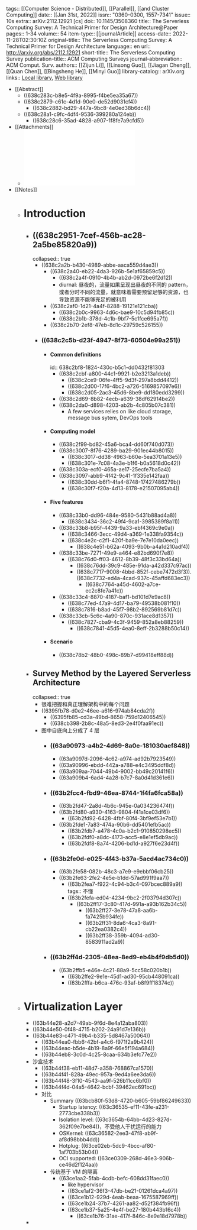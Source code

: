 tags:: [[Computer Science - Distributed]], [[Parallel]], [[and Cluster Computing]]
date:: [[Jan 31st, 2022]]
issn:: "0360-0300, 1557-7341"
issue:: 10s
extra:: arXiv:2112.12921 [cs]
doi:: 10.1145/3508360
title:: The Serverless Computing Survey: A Technical Primer for Design Architecture@Paper
pages:: 1-34
volume:: 54
item-type:: [[journalArticle]]
access-date:: 2022-11-28T02:30:10Z
original-title:: The Serverless Computing Survey: A Technical Primer for Design Architecture
language:: en
url:: http://arxiv.org/abs/2112.12921
short-title:: The Serverless Computing Survey
publication-title:: ACM Computing Surveys
journal-abbreviation:: ACM Comput. Surv.
authors:: [[Zijun Li]], [[Linsong Guo]], [[Jiagan Cheng]], [[Quan Chen]], [[Bingsheng He]], [[Minyi Guo]]
library-catalog:: arXiv.org
links:: [Local library](zotero://select/library/items/C99HVFHM), [Web library](https://www.zotero.org/users/10443130/items/C99HVFHM)

- [[Abstract]]
	- ((638c283c-b8e5-4f9a-8995-f4be5ea35a67))
	- ((638c2879-c61c-4d1d-90e0-de52d9031cf4))
		- ((638c2882-bd29-447a-9bc8-4e0ed38b6dc4))
	- ((638c28a1-c9fc-4df4-9536-399280a124eb))
		- ((638c28c6-35ad-4828-a907-1f8fe7a9cfd5))
- [[Attachments]]
	- ![The Serverless Computing Survey A Technical Primer for Design Architecture.pdf](../assets/The_Serverless_Computing_Survey_A_Technical_Primer_for_Design_Architecture_1670129409560_0.pdf)
- [[Notes]]
	- # Introduction
		- ## ((638c2951-7cef-456b-ac28-2a5be85820a9))
		  collapsed:: true
			- ((638c2a2b-b430-4989-abbe-aaca559d4ae3))
				- ((638c2a40-eb22-4da3-926b-5e1af65859c5))
					- ((638c2a4f-0910-4b4b-ab2d-0972be6f2d12))
					- diurnal: 昼夜的，流量如果呈现出昼夜的不同的 pattern，或者分时不同的流量，就意味着需要预留足够的资源，也导致资源不能够充足的被利用
				- ((638c2af0-1d21-4a4f-8288-19121e121cba))
					- ((638c2b0c-9963-4d6c-bae9-10c5d94fb85c))
					- ((638c2b1b-378d-4c1b-9bf7-5c1fce695a7f))
				- ((638c2b70-2ef8-47eb-8d1c-29759c526155))
			- ### ((638c2c5b-d23f-4947-8f73-60504e99a251))
				- #### Common definitions
				  id:: 638c2bf8-1824-430c-b5c1-dd0432f81303
					- ((638c2cbf-a800-44c1-9921-b2e3213a1deb))
						- ((638c2ce9-06fe-4ff5-9d3f-297a8bdd4412))
						- ((638c2d00-17f6-4bc2-a726-5169857097e6))
						- ((638c2d05-2ac3-45d6-8be9-dd180edd3299))
					- ((638c2d69-8b82-4ecb-a639-38df62914be2))
					- ((638c2da0-d898-4203-ab2b-4c805b07c381))
						- A few services relies on like cloud storage, message bus sytem, DevOps tools
				- #### Computing model
					- ((638c2f99-bd82-45a6-bca4-dd60f740d073))
					- ((638c3007-8f76-4289-ba29-901ec44b8015))
						- ((638c3017-dd38-4963-b60e-5ea3701a13e5))
						- ((638c301e-7c08-4a3e-b1f6-b0a5618d0c42))
					- ((638c303a-ecf0-465a-ae17-25ecfe7ba5a4))
					- ((638c3097-abb9-4f42-9c41-1f335e142faa))
						- ((638c30dd-b6f1-4fa4-8748-17427486279b))
						- ((638c30f7-f20a-4d13-8178-e21507095ab4))
				- #### Five features
					- ((638c33b0-dd96-484e-9580-5431b88ad4a8))
						- ((638c3434-36c2-49f4-9ca1-3985389f8a11))
					- ((638c33b8-b95f-4439-9a33-ebf4369c9e0a))
						- ((638c3466-3ecc-49d4-a369-1e338fa9354c))
						- ((638c4e2c-c2f1-420f-ba9e-7e7e10da0eec))
							- ((638c4e51-b62a-4093-9b0b-a4a1d210adf4))
					- ((638c33be-7271-49e9-a464-e82bd690f7e8))
						- ((638c76d0-ff03-4612-8b39-48f3c33bd64a))
							- ((638c76dd-39c9-485e-91da-a42d337c97ac))
							- ((638c7717-9008-4bbd-852f-cebe7472d3f3)). ((638c7732-ed4a-4cad-937c-45affd683ec3))
								- ((638c7764-a45d-4602-a7ce-ec2c8fe7a41c))
					- ((638c33c4-8870-4187-baf1-bd101d7e9ac8))
						- ((638c77ed-47a9-4d17-ba79-49538b081f10))
						- ((638c7816-b8ad-45f7-98b2-892569b81d7c))
					- ((638c33cb-5c6c-4a90-870c-931ace8d1357))
						- ((638c7827-cba9-4c3f-9459-852a8eb88259))
							- ((638c7841-45d5-4ea0-8eff-2b3288b50c14))
				- #### Scenario
					- ((638c78b2-48b0-498c-89b7-d99418eff88d))
		- ## Survey Method by the Layered Serverless Architecture
		  collapsed:: true
			- 很难把握和真正理解架构中的每个问题
			- ((6395fb78-d0e2-46ee-a616-974ab84cda2f))
				- ((6395fb85-cd3a-49bd-8658-759d12406545))
				- ((638cb398-2b8c-48a5-8ed3-2e4f0faa91ec))
			- 图中自底向上分成了 4 层
				- ### ((63a90973-a4b2-4d69-8a0e-181030aef848))
					- ((63a9097d-2096-4c62-a974-ad92b7923549))
					- ((63a90996-ebdd-442a-a788-e4c3495ddf8d))
					- ((63a909aa-7044-49b4-9002-bb49c20141f6))
					- ((63a909b4-6ad4-4a28-b7c7-8a0d41d361e6))
				- ### ((63b2fcc4-fbd9-46ea-8744-1f4fa6fca58a))
					- ((63b2fd47-2a8d-4b6c-945e-0a034236474f))
					- ((63b2fd80-a930-4163-9804-f41a1ce03df6))
						- ((63b2fd92-6428-4fbf-80f4-3bf9ef53e7b1))
					- ((63b2fde1-7a83-474a-90b6-dd5401efb5ac))
						- ((63b2fdb7-a478-4c0a-b2c1-910850298ec5))
						- ((63b2fdf0-a8dc-4173-acc5-e8e1ef5db9ac))
						- ((63b2fdf8-8a74-4206-bd1d-a927f6e23d4f))
				- ### ((63b2fe0d-e025-4f43-b37a-5acd4ac734c0))
					- ((63b2fe58-082b-48c3-a7e9-e9ebbf06cb25))
					- ((63b2fe63-2fe2-4e5e-b1dd-57ad991f9aa7))
						- ((63b2fea7-f922-4c94-b3c4-097bcec889a9))
						  tags:: 不懂
						- ((63b2fefa-ed04-4234-9bc2-2f03794d307c))
							- ((63b2ff17-3c80-417d-991a-a93b162b34c5))
								- ((63b2ff27-3e78-47a8-aa6b-fa7425b934fe))
								- ((63b2ff31-8da6-4ca3-8a91-cb22ea0382c4))
								- ((63b2ff38-359b-4094-ad30-8583911ad2a9))
				- ### ((63b2ff4d-2305-48ea-8ed9-eb4b4f9db5d0))
					- ((63b2ffb5-e46e-4c21-88a9-5cc58c020b1b))
						- ((63b2ffe2-9e1e-45d1-ad30-95cb448091ca))
						- ((63b2fffa-b6ca-476c-93af-b8f9ff18374c))
	- # Virtualization Layer
		- ((63b44e28-a2d7-49ab-9f6d-8e4a12aba803))
		- ((63b44e50-0f48-4715-b202-24a91d7e136b))
		- ((63b44e83-c471-49b4-b335-5d8467a50064))
			- ((63b44ea0-fbb6-42bf-a4c6-f971f2a9b424))
			- ((63b44eac-b5de-4b19-8a9f-66e5f194a684))
			- ((63b44eb8-3c0d-4c25-8caa-634b3efc77e2))
		- 沙盒技术
			- ((63b44f38-eb11-48d7-a358-768867ca1570))
			- ((63b44f41-828a-49ec-957a-9ed4a6ee3da6))
			- ((63b44f48-3f10-4543-aa9f-526b11cc6bf0))
			- ((63b44f4d-04a5-4642-bcbf-39462ec691bc))
			- 对比
				- Summary ((63bcb80f-53d8-4720-b605-59bf86249633))
					- Startup latency: ((63c36535-ef11-43fe-a231-2773cbe338b3))
					- Isolation level: ((63c3654b-64bb-4d23-827d-362f09e7be84))，不受他人干扰运行的能力
					- OSKernel: ((63c36582-2ee3-47f8-ab9f-af8d98bbb4dd))
					- Hotplug: ((63ce02eb-5dc9-4bcc-af80-1af703b53b04))
					- OCI supported: ((63ce0309-268d-46e3-906b-ce46d2f124aa))
				- 传统基于 VM 的隔离
					- ((63ce1aa2-5fab-4cdb-befc-608dd31faec0))
						- like hypervisor
						- ((63ce1af2-36f3-47db-be21-01261dca4a97))
						- ((63ce1b12-929d-4eab-beaa-1675587969ff))
						- ((63ce1b24-37b7-4261-aa82-d52f384fb96f))
						- ((63ce1b37-5a25-4e4f-be27-180b443b16c4))
							- ((63ce1b76-31ae-417f-846c-8e9e18d7978b))
		-